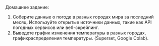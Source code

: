 Домашнее задание:
1. Соберите данные о погоде в разных городах мира за последний месяц. Используйте открытые источники данных, такие как API погодных сервисов или веб-скрейпинг.
2. Выведете график изменения температуры в разных городах, графикраспределения температуры.
(Superset, Google Colab).